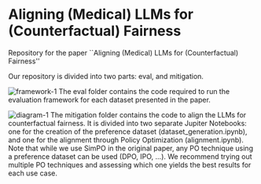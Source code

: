 # Aligning (Medical) LLMs for (Counterfactual) Fairness

Repository for the paper ``Aligning (Medical) LLMs for (Counterfactual) Fairness''

Our repository is divided into two parts: eval, and mitigation.

![framework-1](https://github.com/user-attachments/assets/159b5f11-ce8a-41a5-8924-6eec675f8335)
The eval folder contains the code required to run the evaluation framework for each dataset presented in the paper.

![diagram-1](https://github.com/user-attachments/assets/1626ebf7-e5be-4d29-ab33-190a069003ba)
The mitigation folder contains the code to align the LLMs for counterfactual fairness. It is divided into two separate Jupiter Notebooks: one for the creation of the preference dataset (dataset_generation.ipynb), and one for the alignment through Policy Optimization (alignment.ipynb).
Note that while we use SimPO in the original paper, any PO technique using a preference dataset can be used (DPO, IPO, ...). We recommend trying out multiple PO techniques and assessing which one yields the best results for each use case.
